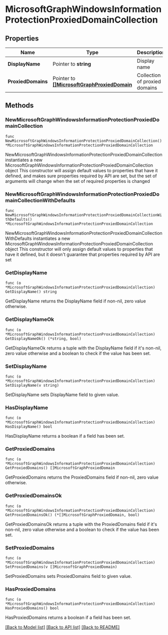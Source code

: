 # MicrosoftGraphWindowsInformationProtectionProxiedDomainCollection

## Properties

Name | Type | Description | Notes
------------ | ------------- | ------------- | -------------
**DisplayName** | Pointer to **string** | Display name | [optional] 
**ProxiedDomains** | Pointer to [**[]MicrosoftGraphProxiedDomain**](MicrosoftGraphProxiedDomain.md) | Collection of proxied domains | [optional] 

## Methods

### NewMicrosoftGraphWindowsInformationProtectionProxiedDomainCollection

`func NewMicrosoftGraphWindowsInformationProtectionProxiedDomainCollection() *MicrosoftGraphWindowsInformationProtectionProxiedDomainCollection`

NewMicrosoftGraphWindowsInformationProtectionProxiedDomainCollection instantiates a new MicrosoftGraphWindowsInformationProtectionProxiedDomainCollection object
This constructor will assign default values to properties that have it defined,
and makes sure properties required by API are set, but the set of arguments
will change when the set of required properties is changed

### NewMicrosoftGraphWindowsInformationProtectionProxiedDomainCollectionWithDefaults

`func NewMicrosoftGraphWindowsInformationProtectionProxiedDomainCollectionWithDefaults() *MicrosoftGraphWindowsInformationProtectionProxiedDomainCollection`

NewMicrosoftGraphWindowsInformationProtectionProxiedDomainCollectionWithDefaults instantiates a new MicrosoftGraphWindowsInformationProtectionProxiedDomainCollection object
This constructor will only assign default values to properties that have it defined,
but it doesn't guarantee that properties required by API are set

### GetDisplayName

`func (o *MicrosoftGraphWindowsInformationProtectionProxiedDomainCollection) GetDisplayName() string`

GetDisplayName returns the DisplayName field if non-nil, zero value otherwise.

### GetDisplayNameOk

`func (o *MicrosoftGraphWindowsInformationProtectionProxiedDomainCollection) GetDisplayNameOk() (*string, bool)`

GetDisplayNameOk returns a tuple with the DisplayName field if it's non-nil, zero value otherwise
and a boolean to check if the value has been set.

### SetDisplayName

`func (o *MicrosoftGraphWindowsInformationProtectionProxiedDomainCollection) SetDisplayName(v string)`

SetDisplayName sets DisplayName field to given value.

### HasDisplayName

`func (o *MicrosoftGraphWindowsInformationProtectionProxiedDomainCollection) HasDisplayName() bool`

HasDisplayName returns a boolean if a field has been set.

### GetProxiedDomains

`func (o *MicrosoftGraphWindowsInformationProtectionProxiedDomainCollection) GetProxiedDomains() []MicrosoftGraphProxiedDomain`

GetProxiedDomains returns the ProxiedDomains field if non-nil, zero value otherwise.

### GetProxiedDomainsOk

`func (o *MicrosoftGraphWindowsInformationProtectionProxiedDomainCollection) GetProxiedDomainsOk() (*[]MicrosoftGraphProxiedDomain, bool)`

GetProxiedDomainsOk returns a tuple with the ProxiedDomains field if it's non-nil, zero value otherwise
and a boolean to check if the value has been set.

### SetProxiedDomains

`func (o *MicrosoftGraphWindowsInformationProtectionProxiedDomainCollection) SetProxiedDomains(v []MicrosoftGraphProxiedDomain)`

SetProxiedDomains sets ProxiedDomains field to given value.

### HasProxiedDomains

`func (o *MicrosoftGraphWindowsInformationProtectionProxiedDomainCollection) HasProxiedDomains() bool`

HasProxiedDomains returns a boolean if a field has been set.


[[Back to Model list]](../README.md#documentation-for-models) [[Back to API list]](../README.md#documentation-for-api-endpoints) [[Back to README]](../README.md)



